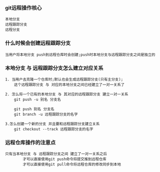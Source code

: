 ### git远程操作核心
    本地分支
    远程跟踪分支
    远程分支

### 什么时候会创建远程跟踪分支
    当用户将本地分支 push到远程仓库时会创建;push时本地分支与远程跟踪分支之间是独立的

### 本地分支 与 远程跟踪分支怎么建立对应关系
    1. 当用户去克隆一个仓库时;默认也会生成远程跟踪分支(只有主分支);
        这个远程跟踪分支 与 对应的本地分支之间已经建立了一对一关系了

    2. 怎么将一个已有的本地分支 与 其对应的远程跟踪分支 建立一对一关系
        git push -u 别名 分支名

        git push 别名 分支名
        git branch -u 远程跟踪分支的名字

    3.怎么创建一个新的分支 并且要和远程跟踪分支建立关系
        git checkout --track 远程跟踪分支的名字


### 远程仓库操作的注意点
    只有当本地分支 与 远程跟踪分支之间 建立了一对一关系之后
            才可以直接使用git push命令将提交推到远程仓库
            才可以直接使用git pull命令将远程仓库的修改同步到本地

